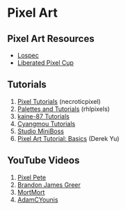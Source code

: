 # Pixel Art

## Pixel Art Resources

- [Lospec](https://lospec.com/)
- [Liberated Pixel Cup](https://lpc.opengameart.org/)

## Tutorials

1. [Pixel Tutorials](https://www.deviantart.com/necroticpixel/favourites/69245709/Pixel-Tutorials) (necroticpixel)
2. [Palettes and Tutorials](https://www.deviantart.com/rhlpixels) (rhlpixels)
3. [kaine-87 Tutorials](https://www.deviantart.com/kaine-87/favourites/70265202/Tutorial)
4. [Cyangmou Tutorials](https://www.deviantart.com/cyangmou/gallery/37668128/Tutorials)
5. [Studio MiniBoss](https://blog.studiominiboss.com/pixelart)
6. [Pixel Art Tutorial: Basics](https://derekyu.com/makegames/pixelart.html) (Derek Yu)

## YouTube Videos

1. [Pixel Pete](https://www.youtube.com/c/PeterMilko)
2. [Brandon James Greer](https://www.youtube.com/c/BJGpixel)
3. [MortMort](https://www.youtube.com/c/MNRArt)
4. [AdamCYounis](https://www.youtube.com/c/AdamCYounis)

